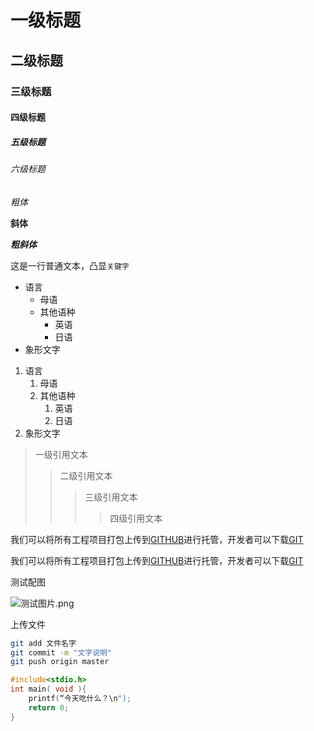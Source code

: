 ﻿# 一级标题

## 二级标题

### 三级标题

#### 四级标题

##### 五级标题

###### 六级标题


*粗体*

**斜体**

***粗斜体***

这是一行普通文本，凸显`关键字`

* 语言
    * 母语
    * 其他语种
        * 英语
        * 日语
* 象形文字

1. 语言
    1. 母语
    2. 其他语种
        1. 英语
        2. 日语
2. 象形文字


> 一级引用文本
>> 二级引用文本
>>> 三级引用文本
>>>> 四级引用文本



我们可以将所有工程项目打包上传到[GITHUB](https://www.github.com "GitHub官方网站")进行托管，开发者可以下载[GIT](https://git-scm.com/downloads "Git下载")


我们可以将所有工程项目打包上传到[GITHUB][1]进行托管，开发者可以下载[GIT][2]


[1]:https://www.github.com "GitHub官方网站"
[2]:https://git-scm.com/downloads "Git下载"


测试配图


![测试图片.png](https://s2.loli.net/2021/12/29/yWvaxhPqgeX52uV.png)


上传文件
```bash
git add 文件名字
git commit -m "文字说明"
git push origin master
```

```c
#include<stdio.h>
int main( void ){
	printf(“今天吃什么？\n");
	return 0;
}
```
